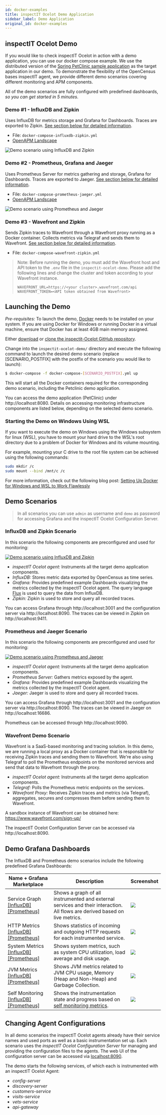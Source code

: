 ```yaml
---
id: docker-examples
title: inspectIT Ocelot Demo Application
sidebar_label: Demo Application
original_id: docker-examples
---
```


## inspectIT Ocelot Demo

If you would like to check inspectIT Ocelot in action with a demo application, you can use our docker compose example.
We use the distributed version of the [Spring PetClinic sample application](https://github.com/spring-petclinic/spring-petclinic-microservices) as the target application in our demo.
To demonstrate the flexibility of the OpenCensus bases inspectIT agent, we provide different demo scenarios covering different monitoring and APM components.

All of the demo scenarios are fully configured with predefined dashboards, *so you can get started in 5 minutes*.

### Demo #1 - InfluxDB and Zipkin

Uses InfluxDB for metrics storage and Grafana for Dashboards. 
Traces are exported to Zipkin.
[See section below for detailed information](#influxdb-and-zipkin-scenario).

* File: `docker-compose-influxdb-zipkin.yml`
* [OpenAPM Landscape](https://openapm.io/landscape?agent=inspectit-ocelot-agent&instrumentation-lib=opencensus&storage=influx-db&dashboarding=grafana&alerting=grafana&collector=zipkin-server&visualization=zipkin-server)

![Demo scenario using InfluxDB and Zipkin](/assets/demo-landscape-influxdb-zipkin.png)

### Demo #2 - Prometheus, Grafana and Jaeger

Uses Prometheus Server for metrics gathering and storage, Grafana for Dashboards.
Traces are exported to Jaeger.
[See section below for detailed information](#prometheus-and-jaeger-scenario).

* File: `docker-compose-prometheus-jaeger.yml`
* [OpenAPM Landscape](https://openapm.io/landscape?agent=inspectit-ocelot-agent&instrumentation-lib=opencensus&collector=prometheus-server%2Cjaeger-collector&dashboarding=grafana&visualization=jaeger-query)

![Demo scenario using Prometheus and Jaeger](/assets/demo-landscape-prometheus-jaeger.png)

### Demo #3 - Wavefront and Zipkin

Sends Zipkin traces to Wavefront through a Wavefront proxy running as a Docker container. Collects metrics via Telegraf and sends them to Wavefront.
[See section below for detailed information](#wavefront-demo-scenario).

* File: `docker-compose-wavefront-zipkin.yml`

>Note: Before running the demo, you must add the Wavefront host and API token to the ```.env``` file in the ```inspectit-ocelot-demo```. Please add the following lines and change the cluster and token according to your Wavefront instance.
> ```
> WAVEFRONT_URL=https://<your cluster>.wavefront.com/api
> WAVEFRONT_TOKEN=<API token obtained from Wavefront>
> ```

## Launching the Demo

*Pre-requisites:* To launch the demo, [Docker](https://www.docker.com/) needs to be installed on your system.
If you are using Docker for Windows or running Docker in a virtual machine, ensure that Docker has at least 4GB main memory assigned.

Either [download](https://github.com/inspectIT/inspectit-ocelot/archive/master.zip) or [clone the inspectit-Ocelot GitHub repository](https://github.com/inspectIT/inspectit-ocelot).

Change into the ```inspectit-ocelot-demo/``` directory and execute the following command to launch the desired demo scenario (replace [SCENARIO_POSTFIX] with the postfix of the scenario you would like to launch):

```bash
$ docker-compose -f docker-compose-[SCENARIO_POSTFIX].yml up
```

This will start all the Docker containers required for the corresponding demo scenario, including the Petclinic demo application.

You can access the demo application (PetClinic) under http://localhost:8080.
Details on accessing monitoring infrastructure components are listed below, depending on the selected demo scenario.

### Starting the Demo on Windows Using WSL

If you want to execute the demo on Windows using the Windows subsystem for linux (WSL), you have to mount your hard drive to the WSL's root directory due to a problem of Docker for Windows and its volume mounting.

For example, mounting your C drive to the root file system can be achieved using the following commands:

```bash
sudo mkdir /c
sudo mount --bind /mnt/c /c
```

For more information, check out the following blog post: [Setting Up Docker for Windows and WSL to Work Flawlessly](https://nickjanetakis.com/blog/setting-up-docker-for-windows-and-wsl-to-work-flawlessly)


## Demo Scenarios

> In all scenarios you can use `admin` as username and `demo` as password for accessing Grafana and the inspectIT Ocelot Configuration Server. 

### InfluxDB and Zipkin Scenario
In this scenario the following components are preconfigured and used for monitoring:

[![Demo scenario using InfluxDB and Zipkin](/assets/demo-landscape-influxdb-zipkin.png)](https://openapm.io/landscape?agent=inspectit-ocelot-agent&instrumentation-lib=opencensus&storage=influx-db&dashboarding=grafana&alerting=grafana&collector=zipkin-server&visualization=zipkin-server)

- *inspectIT Ocelot agent:* Instruments all the target demo application components.
- *InfluxDB:* Stores metric data exported by OpenCensus as time series.
- *Grafana:* Provides predefined example Dashboards visualizing the metrics collected by the inspectIT Ocelot agent. The query language [Flux](https://docs.influxdata.com/flux) is used to query the data from InfluxDB.
- *Zipkin:* Zipkin is used to store and query all recorded traces.

You can access Grafana through http://localhost:3001 and the configuration server via http://localhost:8090.
The traces can be viewed in Zipkin on http://localhost:9411.

### Prometheus and Jaeger Scenario
In this scenario the following components are preconfigured and used for monitoring:

[![Demo scenario using Prometheus and Jaeger](/assets/demo-landscape-prometheus-jaeger.png)](https://openapm.io/landscape?agent=inspectit-ocelot-agent&instrumentation-lib=opencensus&collector=prometheus-server%2Cjaeger-collector&dashboarding=grafana&visualization=jaeger-query)

- *inspectIT Ocelot agent:* Instruments all the target demo application components.
- *Prometheus Server:* Gathers metrics exposed by the agent.
- *Grafana:* Provides predefined example Dashboards visualizing the metrics collected by the inspectIT Ocelot agent.
- *Jaeger:* Jaeger is used to store and query all recorded traces.

You can access Grafana through http://localhost:3001 and the configuration server via http://localhost:8090.
The traces can be viewed in Jaeger on http://localhost:16686.

Prometheus can be accessed through http://localhost:9090.

### Wavefront Demo Scenario

Wavefront is a SaaS-based monitoring and tracing solution. In this demo, we are running a local proxy as a Docker container that is responsible for receiving Zipkin traces and sending them to Wavefront. We're also using Telegraf to poll the Prometheus endpoints on the monitored services and send that data to Wavefront through the proxy. 

- *inspectIT Ocelot agent:* Instruments all the target demo application components.
- *Telegraf:* Polls the Prometheus metric endpoints on the services.
- *Wavefront Proxy:* Receives Zipkin traces and metrics (via Telegraf), aggregates, secures and compresses them before sending them to Wavefront.

A sandbox instance of Wavefront can be obtained here: https://www.wavefront.com/sign-up/ 

The inspectIT Ocelot Configuration Server can be accessed via http://localhost:8090.

## Demo Grafana Dashboards
The InfluxDB and Prometheus demo scenarios include the following predefined Grafana Dashboards:

| Name + Grafana Marketplace | Description | Screenshot |
| -------------- | ------- | -------- |
| Service Graph [[InfluxDB]](https://grafana.com/dashboards/10142) [[Prometheus]](https://grafana.com/dashboards/10139) | Shows a graph of all instrumented and external services and their interaction. All flows are derived based on live metrics. | ![](/assets/demo-dashboard-servicegraph_small.png) |
| HTTP Metrics [[InfluxDB]](https://grafana.com/dashboards/10141) [[Prometheus]](https://grafana.com/dashboards/10138) | Shows statistics of incoming and outgoing HTTP requests for each instrumented service. | ![](/assets/demo-dashboard-http_small.png) |
| System Metrics [[InfluxDB]](https://grafana.com/dashboards/9601) [[Prometheus]](https://grafana.com/dashboards/9599) | Shows system metrics, such as system CPU utilization, load average and disk usage. | ![](/assets/demo-dashboard-system_small.png) |
| JVM Metrics [[InfluxDB]](https://grafana.com/dashboards/9600) [[Prometheus]](https://grafana.com/dashboards/9598) | Shows JVM metrics related to JVM CPU usage, Memory (Heap and Non-Heap) and Garbage Collection. | ![](/assets/demo-dashboard-jvm_small.png) |
| Self Monitoring [[InfluxDB]](https://grafana.com/dashboards/10143) [[Prometheus]](https://grafana.com/dashboards/10140) | Shows the instrumentation state and progress based on [self monitoring metrics](metrics/self-monitoring.md). | ![](/assets/demo-dashboard-selfmonitoring_small.png) |


## Changing Agent Configurations

In all demo scenarios the inspectIT Ocelot agents already have their service names and used ports as well as a basic instrumentation set up.
Each scenario uses the *inspectIT Ocelot Configuration Server* for managing and providing the configuration files to the agents.
The web UI of the configuration server can be accessed via [localhost:8090](http://localhost:8090).

The demo starts the following services, of which each is instrumented with an inspectIT Ocelot Agent:

- *config-server*
- *discovery-server*
- *customers-service*
- *visits-service*
- *vets-service*
- *api-gateway*
